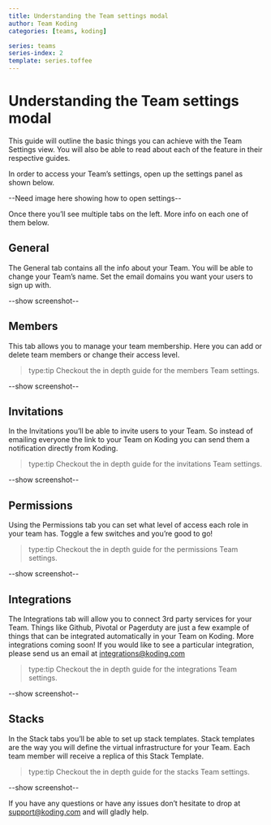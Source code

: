 ```yaml
---
title: Understanding the Team settings modal
author: Team Koding
categories: [teams, koding]

series: teams
series-index: 2
template: series.toffee
---
```


# Understanding the Team settings modal

This guide will outline the basic things you can achieve with the Team Settings view. You will also be able to read about each of the feature in their respective guides.

In order to access your Team’s settings, open up the settings panel as shown below.

--Need image here showing how to open settings--

Once there you’ll see multiple tabs on the left. More info on each one of them below.

## General

The General tab contains all the info about your Team. You will be able to change your Team’s name. Set the email domains you want your users to sign up with.

--show screenshot--

## Members

This tab allows you to manage your team membership. Here you can add or delete team members or change their access level.

> type:tip
> Checkout the in depth guide for the members Team settings.

--show screenshot--

## Invitations

In the Invitations you’ll be able to invite users to your Team. So instead of emailing everyone the link to your Team on Koding you can send them a notification directly from Koding.

> type:tip
> Checkout the in depth guide for the invitations Team settings.

--show screenshot--

## Permissions

Using the Permissions tab you can set what level of access each role in your team has. Toggle a few switches and you’re good to go!

> type:tip
> Checkout the in depth guide for the permissions Team settings.

--show screenshot--

## Integrations

The Integrations tab will allow you to connect 3rd party services for your Team. Things like Github, Pivotal or Pagerduty are just a few example of things that can be integrated automatically in your Team on Koding. More integrations coming soon! If you would like to see a particular integration, please send us an email at [integrations@koding.com](mailto:integrations@koding.com)

> type:tip
> Checkout the in depth guide for the integrations Team settings.

--show screenshot--

## Stacks

In the Stack tabs you’ll be able to set up stack templates. Stack templates are the way you will define the virtual infrastructure for your Team. Each team member will receive a replica of this Stack Template.

> type:tip
> Checkout the in depth guide for the stacks Team settings.

--show screenshot--

If you have any questions or have any issues don’t hesitate to drop at [support@koding.com](mailto:support@koding.com) and will gladly help.
